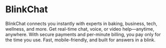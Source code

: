 # BlinkChat
BlinkChat connects you instantly with experts in baking, business, tech, wellness, and more. Get real-time chat, voice, or video help—anytime, anywhere. With secure payments and per-minute billing, you pay only for the time you use. Fast, mobile-friendly, and built for answers in a blink.
